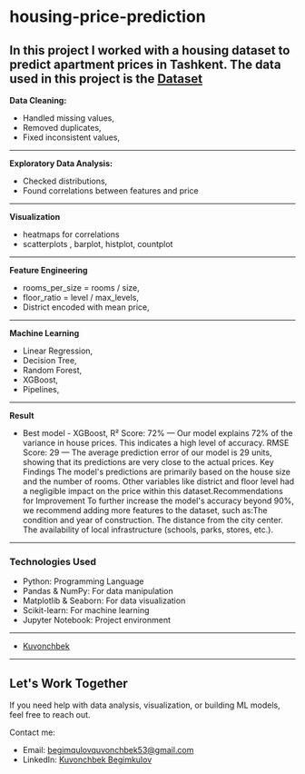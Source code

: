 # housing-price-prediction
In this project I worked with a housing dataset to predict apartment prices in Tashkent.
The data used in this project is the [Dataset](https://raw.githubusercontent.com/anvarnarz/praktikum_datasets/main/housing_data_08-02-2021.csv)
---

**Data Cleaning:**
- Handled missing values,
- Removed duplicates,
- Fixed inconsistent values,

---

**Exploratory Data Analysis:**
- Checked distributions,
- Found correlations between features and price

---

**Visualization**
- heatmaps for correlations
- scatterplots , barplot, histplot, countplot

---

**Feature Engineering**
- rooms_per_size = rooms / size,
- floor_ratio = level / max_levels,
- District encoded with mean price,

---

**Machine Learning**
- Linear Regression,
- Decision Tree,
- Random Forest,
- XGBoost,
- Pipelines,

---

**Result**
- Best model - XGBoost,
R² Score: 72% — Our model explains 72% of the variance in house prices. This indicates a high level of accuracy.
RMSE Score: 29 — The average prediction error of our model is 29 units, showing that its predictions are very close to the actual prices.
​Key Findings
​The model's predictions are primarily based on the house size and the number of rooms.
​Other variables like district and floor level had a negligible impact on the price within this dataset.
​Recommendations for Improvement
​To further increase the model's accuracy beyond 90%, we recommend adding more features to the dataset, such as:
​The condition and year of construction.
​The distance from the city center.
​The availability of local infrastructure (schools, parks, stores, etc.).

---

### Technologies Used

* Python: Programming Language
* Pandas & NumPy: For data manipulation
* Matplotlib & Seaborn: For data visualization
* Scikit-learn: For machine learning
* Jupyter Notebook: Project environment

---

* [Kuvonchbek](https://github.com/Kuvonchbek21)

---


##  Let's Work Together
If you need help with data analysis, visualization, or building ML models, feel free to reach out.  

Contact me:  
- Email: begimqulovquvonchbek53@gmail.com  
- LinkedIn: [Kuvonchbek Begimkulov](https://linkedin.com/in/kuvonchbek-begimkulov)


